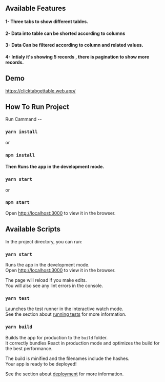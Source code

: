 
## Available Features

#### 1- Three tabs to show different tables. 
#### 2- Data into table can be shorted according to columns 
#### 3- Data Can be filtered according to column and related values. 
#### 4- Intialy it's showing 5 records , there is pagination to show more records. 

## Demo
https://clicktabgettable.web.app/

## How To Run Project 

Run Cammand -- 
### `yarn install` 
or 
### `npm install`

#### Then Runs the app in the development mode.

### `yarn start`
or 
### `npm start`

Open [http://localhost:3000](http://localhost:3000) to view it in the browser.





## Available Scripts

In the project directory, you can run:

### `yarn start`

Runs the app in the development mode.\
Open [http://localhost:3000](http://localhost:3000) to view it in the browser.

The page will reload if you make edits.\
You will also see any lint errors in the console.

### `yarn test`

Launches the test runner in the interactive watch mode.\
See the section about [running tests](https://facebook.github.io/create-react-app/docs/running-tests) for more information.

### `yarn build`

Builds the app for production to the `build` folder.\
It correctly bundles React in production mode and optimizes the build for the best performance.

The build is minified and the filenames include the hashes.\
Your app is ready to be deployed!

See the section about [deployment](https://facebook.github.io/create-react-app/docs/deployment) for more information.






